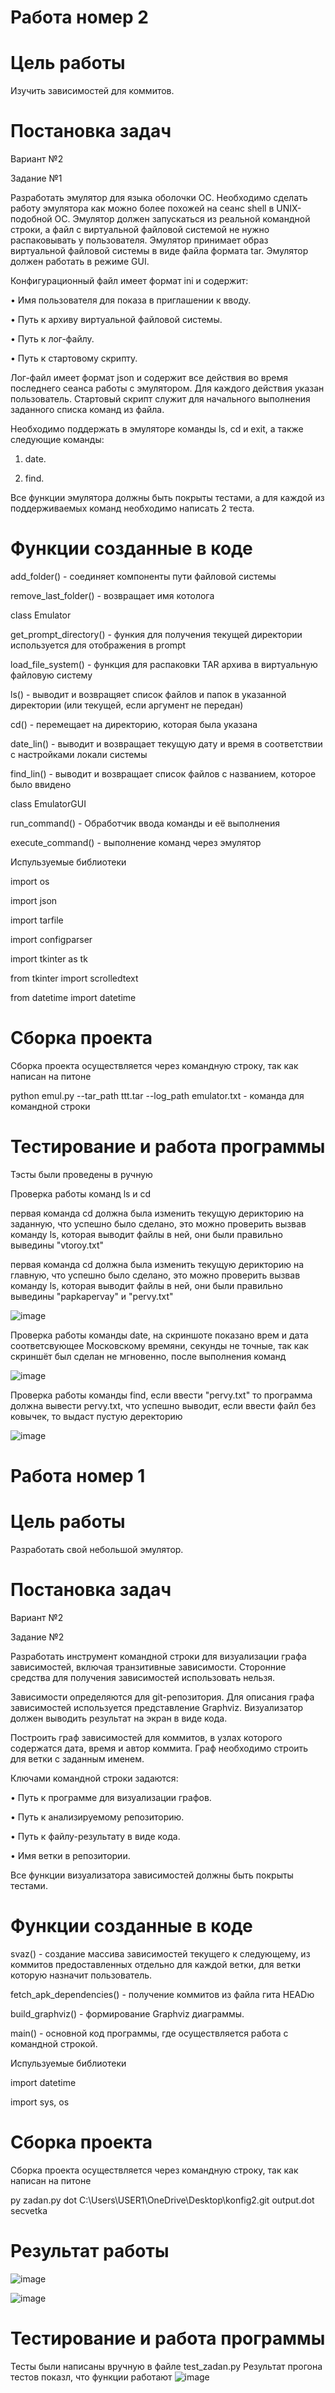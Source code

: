 # Работа номер 2
# Цель работы
Изучить зависимостей для коммитов.
# Постановка задач
Вариант №2

Задание №1

Разработать эмулятор для языка оболочки ОС. Необходимо сделать работу
эмулятора как можно более похожей на сеанс shell в UNIX-подобной ОС.
Эмулятор должен запускаться из реальной командной строки, а файл с
виртуальной файловой системой не нужно распаковывать у пользователя.
Эмулятор принимает образ виртуальной файловой системы в виде файла формата
tar. Эмулятор должен работать в режиме GUI.

Конфигурационный файл имеет формат ini и содержит:

• Имя пользователя для показа в приглашении к вводу.

• Путь к архиву виртуальной файловой системы.

• Путь к лог-файлу.

• Путь к стартовому скрипту.

Лог-файл имеет формат json и содержит все действия во время последнего
сеанса работы с эмулятором. Для каждого действия указан пользователь.
Стартовый скрипт служит для начального выполнения заданного списка
команд из файла.

Необходимо поддержать в эмуляторе команды ls, cd и exit, а также
следующие команды:

1. date.

2. find.

Все функции эмулятора должны быть покрыты тестами, а для каждой из
поддерживаемых команд необходимо написать 2 теста.

# Функции созданные в коде

add_folder() - соединяет компоненты пути файловой системы

remove_last_folder() - возвращает имя котолога

class Emulator

get_prompt_directory() - функия для получения текущей директории используется для отображения в prompt

load_file_system() - функция для распаковки TAR архива в виртуальную файловую систему

ls() - выводит и возвращяет список файлов и папок в указанной директории (или текущей, если аргумент не передан)

cd() - перемещает на директорию, которая была указана

date_lin() - выводит и возвращает текущую дату и время в соответствии с настройками локали системы

find_lin() - выводит и возвращает список файлов с названием, которое было ввидено

class EmulatorGUI

run_command() - Обработчик ввода команды и её выполнения

execute_command() - выполнение команд через эмулятор

Испульзуемые библиотеки

import os

import json

import tarfile

import configparser

import tkinter as tk

from tkinter import scrolledtext

from datetime import datetime

# Сборка проекта

Сборка проекта осуществляется через командную строку, так как написан на питоне

python emul.py --tar_path ttt.tar --log_path emulator.txt - команда для командной строки

# Тестирование и работа программы

Тэсты были проведены в ручную

Проверка работы команд ls и cd

первая команда cd должна была изменить текущую дерикторию на заданную, что успешно было сделано, это можно проверить вызвав команду ls, которая выводит файлы в ней, они были правильно выведины "vtoroy.txt"

первая команда cd должна была изменить текущую дерикторию на главную, что успешно было сделано, это можно проверить вызвав команду ls, которая выводит файлы в ней, они были правильно выведины "papkapervay" и "pervy.txt"

![image](https://github.com/user-attachments/assets/1b0f58a8-2cef-4b79-9db1-2842c2a84693)

Проверка работы команды date, на скриншоте показано врем и дата соответсвующее Московскому времяни, секунды не точные, так как скриншёт был сделан не мгновенно, после выполнения команд

![image](https://github.com/user-attachments/assets/b1bc2c31-e4d3-439d-ab5e-6ca0d3543ffe)

Проверка работы команды find, если ввести "pervy.txt" то программа должна вывести pervy.txt, что успешно выводит, если ввести файл без ковычек, то выдаст пустую деректорию

![image](https://github.com/user-attachments/assets/fb89f6e5-a9cd-4fc3-8cfa-0187318146f3)
# Работа номер 1
# Цель работы
Разработать свой небольшой эмулятор.
# Постановка задач
Вариант №2

Задание №2

Разработать инструмент командной строки для визуализации графа
зависимостей, включая транзитивные зависимости. Сторонние средства для
получения зависимостей использовать нельзя.

Зависимости определяются для git-репозитория. Для описания графа
зависимостей используется представление Graphviz. Визуализатор должен
выводить результат на экран в виде кода.

Построить граф зависимостей для коммитов, в узлах которого содержатся
дата, время и автор коммита. Граф необходимо строить для ветки с заданным
именем.

Ключами командной строки задаются:

• Путь к программе для визуализации графов.

• Путь к анализируемому репозиторию.

• Путь к файлу-результату в виде кода.

• Имя ветки в репозитории.

Все функции визуализатора зависимостей должны быть покрыты тестами.

# Функции созданные в коде

svaz() - создание массива зависимостей текущего к следующему, из коммитов предоставленных отдельно для каждой ветки, для ветки которую назначит пользователь.

fetch_apk_dependencies() - получение коммитов из файла гита HEADю

build_graphviz() - формирование Graphviz диаграммы.

main() - основной код программы, где осуществляется работа с командной строкой.

Испульзуемые библиотеки

import datetime

import sys, os

# Сборка проекта

Сборка проекта осуществляется через командную строку, так как написан на питоне

py zadan.py dot C:\Users\USER1\OneDrive\Desktop\konfig2\.git output.dot secvetka
# Результат работы
![image](https://github.com/user-attachments/assets/77e5c3cd-116b-4676-8fa8-bc264b0ee76f)

![image](https://github.com/user-attachments/assets/b953fcbe-b039-43d8-8dff-f40b360e67e8)


# Тестирование и работа программы

Тесты были написаны вручную в файле test_zadan.py
Результат прогона тестов показл, что функции работают
![image](https://github.com/user-attachments/assets/20b1e874-2a38-4a74-9a25-0a5816e6b7bc)

